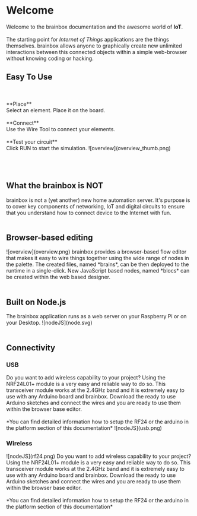 
# Welcome
Welcome to the <span class='branding'>brainbox</span> documentation and the awesome world of **IoT**.
<br>
<br>
The starting point for *Internet of Things* applications are the things themselves.
<span class='branding'>brainbox</span> allows anyone to graphically create new unlimited interactions
between this connected objects within a simple web-browser without knowing coding or hacking.

## Easy To Use

<br>
<br>
<span class="container clearfix">
<span  class='primary' style="max-width:500px" markdown='1'>
  **Place**
  <br>
  Select an element. Place it on the board.
  <br>
  <br>
  **Connect**
  <br>
  Use the Wire Tool to connect your elements.
  <br>
  <br>
  **Test your circuit**
  <br>
  Click RUN to start the simulation.
</span>
<span  class='secondary' style="width:200px" markdown='1'>
   ![overview](overview_thumb.png)
</span>
</span>

<br>
<br>
<br>
<br>

## What the brainbox is NOT
<span class='branding' >brainbox</span> is not a (yet another) new home automation server. It's purpose
is to cover key components of networking, IoT and digital circuits to ensure that you understand how to connect
device to the Internet with fun.
<br>
<br>

## Browser-based editing
<span class="container clearfix">
<span  class='primary' markdown='1'>
    ![overview](overview.png)
</span>
<span  class='secondary' markdown='1'>
 <span class='branding' >brainbox</span> provides a browser-based flow editor that makes it easy to
 wire  things together using the wide range of nodes in the palette. The created files, named *brains*, can be then
 deployed to the runtime in  a single-click. New JavaScript based nodes, named *blocs* can be created within the web based
 designer.
</span>
</span>
<br>
<br>


## Built on Node.js
<span class="container clearfix">
<span  class='primary' markdown='1'>
 The <span class='branding' >brainbox</span> application runs as a web server on your Raspberry Pi or on
 your Desktop.
</span>
<span  class='secondary' style="" markdown='1'>
    ![nodeJS](node.svg)
</span>
</span>
<br>
<br>

## Connectivity

### USB

<span class="container clearfix">
<span  class='primary' markdown='1'>
Do you want to add wireless capability to your project? Using the NRF24L01+ module is a very easy and
reliable way to do so. This transceiver module works at the 2.4GHz band and it is extremely easy to use with
any Arduino board and <span class='branding' >brainbox</span>. Download the ready to use Arduino sketches and
connect the wires and you are ready to use them within the browser base editor.<br><br>*You can find detailed
information how to setup the RF24 or the arduino in the platform section of this documentation*
</span>
<span  class='secondary' style="" markdown='1'>
  ![nodeJS](usb.png)
</span>
</span>

### Wireless

<span class="container clearfix">
<span  class='primary' markdown='1'>
   ![nodeJS](rf24.png)
</span>
<span  class='secondary' style="" markdown='1'>
Do you want to add wireless capability to your project? Using the NRF24L01+ module is a very easy and
reliable way to do so. This transceiver module works at the 2.4GHz band and it is extremely easy to use with
any Arduino board and <span class='branding' >brainbox</span>. Download the ready to use Arduino sketches and
connect the wires and you are ready to use them within the browser base editor.<br><br>*You can find detailed
information how to setup the RF24 or the arduino in the platform section of this documentation*
</span>
</span>
<br>
<br>
<br>
<br>
<br>
<br>
<br>
<br>
<br>
<br>
<br>
<br>
